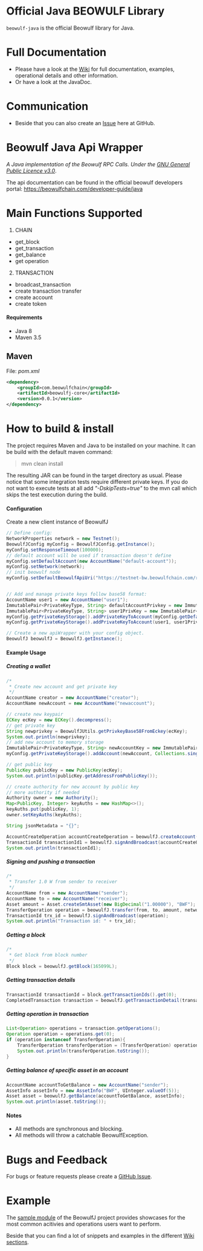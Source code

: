 # Official Java BEOWULF Library

`beowulf-java` is the official Beowulf library for Java.  

# Full Documentation
- Please have a look at the [Wiki](https://github.com/beowulf-foundation/beowulf-java/wiki) for full documentation, examples, operational details and other information.
- Or have a look at the JavaDoc.

# Communication
- Beside that you can also create an [Issue](https://github.com/beowulf-foundation/beowulf-java/issues) here at GitHub.

# Beowulf Java Api Wrapper

*A Java implementation of the Beowulf RPC Calls. Under the [GNU General Public Licence v3.0](https://raw.githubusercontent.com/beowulf-foundation/beowulf-java/master/LICENSE)*.

The api documentation can be found in the official beowulf developers portal:
https://beowulfchain.com/developer-guide/java  

# Main Functions Supported
1. CHAIN
- get_block
- get_transaction
- get_balance
- get operation
2. TRANSACTION
- broadcast_transaction
- create transaction transfer
- create account
- create token

#### Requirements
* Java 8
* Maven 3.5


## Maven
File: *pom.xml*
```Xml
<dependency>
    <groupId>com.beowulfchain</groupId>
    <artifactId>beowulfj-core</artifactId>
    <version>0.0.1</version>
</dependency>
```

# How to build & install
The project requires Maven and Java to be installed on your machine. It can be build with the default maven command:

>mvn clean install

The resulting JAR can be found in the target directory as usual. Please notice that some integration tests require different private keys. If you do not want to execute tests at all add *"-DskipTests=true"* to the mvn call which skips the test execution during the build.


#### Configuration
Create a new client instance of BeowulfJ
```java
// Define config:
NetworkProperties network = new Testnet();
BeowulfJConfig myConfig = BeowulfJConfig.getInstance();
myConfig.setResponseTimeout(100000);
// default account will be used if transaction doesn't define
myConfig.setDefaultAccount(new AccountName("default-account"));
myConfig.setNetwork(network);
// init beowulf node
myConfig.setDefaultBeowulfApiUri("https://testnet-bw.beowulfchain.com/rpc");


// Add and manage private keys follow base58 format:
AccountName user1 = new AccountName("user1");
ImmutablePair<PrivateKeyType, String> defaultAccountPrivkey = new ImmutablePair<>(PrivateKeyType.OWNER, "5Hv****");
ImmutablePair<PrivateKeyType, String> user1PrivKey = new ImmutablePair<>(PrivateKeyType.OWNER, "5Hv****");
myConfig.getPrivateKeyStorage().addPrivateKeyToAccount(myConfig.getDefaultAccount(), defaultAccountPrivkey);
myConfig.getPrivateKeyStorage().addPrivateKeyToAccount(user1, user1PrivKey);

// Create a new apiWrapper with your config object.
BeowulfJ beowulfJ = BeowulfJ.getInstance();
```

#### Example Usage
##### Creating a wallet
```java
/*
 * Create new account and get private key
 */
AccountName creator = new AccountName("creator");
AccountName newAccount = new AccountName("newaccount");

// create new keypair
ECKey ecKey = new ECKey().decompress();
// get private key
String newprivkey = BeowulfJUtils.getPrivkeyBase58FromEckey(ecKey);
System.out.println(newprivkey);
// add new account to memory storage
ImmutablePair<PrivateKeyType, String> newAccountKey = new ImmutablePair<>(PrivateKeyType.OWNER, newprivkey);
myConfig.getPrivateKeyStorage().addAccount(newAccount, Collections.singletonList(newAccountKey));

// get public key
PublicKey publicKey = new PublicKey(ecKey);
System.out.println(publicKey.getAddressFromPublicKey());

// create authority for new account by public key
// more authority if needed
Authority owner = new Authority();
Map<PublicKey, Integer> keyAuths = new HashMap<>();
keyAuths.put(publicKey, 1);
owner.setKeyAuths(keyAuths);

String jsonMetadata = "{}";

AccountCreateOperation accountCreateOperation = beowulfJ.createAccount(creator, network.getAccountCreationFee(), newAccount, owner, "{}");
TransactionId transactionId1 = beowulfJ.signAndBroadcast(accountCreateOperation);
System.out.println(transactionId1);
```

##### Signing and pushing a transaction

```java
/*
 * Transfer 1.0 W from sender to receiver
 */
AccountName from = new AccountName("sender");
AccountName to = new AccountName("receiver");
Asset amount = Asset.createSmtAsset(new BigDecimal("1.00000"), "BWF");
TransferOperation operation = beowulfJ.transfer(from, to, amount, network.getTransactionFee(), "transfer 1.0 W from sender to receiver");
TransactionId trx_id = beowulfJ.signAndBroadcast(operation);
System.out.println("Transaction id: " + trx_id);
```

##### Getting a block
```java
/*
 * Get block from block number
 */
Block block = beowulfJ.getBlock(165099L);
```

##### Getting transaction details
```java
TransactionId transactionId = block.getTransactionIds().get(0);
CompletedTransaction transaction = beowulfJ.getTransactionDetail(transactionId.toString());
```

##### Getting operation in transaction
```java
List<Operation> operations = transaction.getOperations();
Operation operation = operations.get(0);
if (operation instanceof TransferOperation){
    TransferOperation transferOperation = (TransferOperation) operation;
    System.out.println(transferOperation.toString());
}
```

##### Getting balance of specific asset in an account
```java
AccountName accountToGetBalance = new AccountName("sender");
AssetInfo assetInfo = new AssetInfo("BWF", UInteger.valueOf(5));
Asset asset = beowulfJ.getBalance(accountToGetBalance, assetInfo);
System.out.println(asset.toString());
```

#### Notes
* All methods are synchronous and blocking.
* All methods will throw a catchable BeowulfException.

# Bugs and Feedback
For bugs or feature requests please create a [GitHub Issue](https://github.com/beowulf-foundation/beowulf-java/issues).  

# Example
The [sample module](https://github.com/beowulf-foundation/beowulf-java/tree/master/sample) of the BeowulfJ project provides showcases for the most common acitivies and operations users want to perform. 

Beside that you can find a lot of snippets and examples in the different [Wiki sections](https://github.com/beowulf-foundation/beowulf-java/wiki).  
